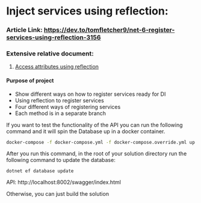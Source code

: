 # Inject services using reflection:

### Article Link: https://dev.to/tomfletcher9/net-6-register-services-using-reflection-3156
### Extensive relative document:
1. [Access attributes using reflection](https://learn.microsoft.com/en-us/dotnet/csharp/advanced-topics/reflection-and-attributes/accessing-attributes-by-using-reflection)

#### Purpose of project
- Show different ways on how to register services ready for DI
- Using reflection to register services
- Four different ways of registering services
- Each method is in a separate branch

If you want to test the functionality of the API you can run the following command and it will spin the Database up in a docker container.
```bash
docker-compose -f docker-compose.yml -f docker-compose.override.yml up -d
```

After you run this command, in the root of your solution directory run the following command to update the database:
```
dotnet ef database update
```

API: http://localhost:8002/swagger/index.html



Otherwise, you can just build the solution
